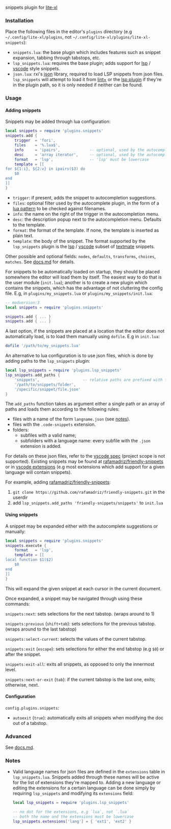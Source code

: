 snippets plugin for [lite-xl]


### Installation

Place the following files in the editor's `plugins` directory (e.g
`~/.config/lite-xl/plugins`, not `~/.config/lite-xl/plugins/lite-xl-snippets`):

*  `snippets.lua`: the base plugin which includes features such as snippet
    expansion, tabbing through tabstops, etc.
*  `lsp_snippets.lua`: requires the base plugin; adds support for [lsp] / [vscode]
   style snippets.
*   `json.lua`: rxi's [json] library, required to load LSP snippets from json
    files. `lsp_snippets` will attempt to load it from [lint+] or the [lsp plugin]
    if they're in the plugin path, so it is only needed if neither can be found.


### Usage

#### Adding snippets

Snippets may be added through lua configuration:

```lua
local snippets = require 'plugins.snippets'
snippets.add {
    trigger  = 'fori',
    files    = '%.lua$',
    info     = 'ipairs',             -- optional, used by the autocomplete menu
    desc     = 'array iterator',     -- optional, used by the autocomplete menu
    format   = 'lsp',                -- 'lsp' must be lowercase
    template = [[
for ${1:i}, ${2:v} in ipairs($3) do
    $0
end
]]
}
```

-  `trigger`: if present, adds the snippet to autocompletion suggestions.
-  `files`: optional filter used by the autocomplete plugin, in the form of a
   [lua pattern] to be checked against filenames.
-  `info`: the name on the right of the trigger in the autocompletion menu.
-  `desc`: the description popup next to the autocompletion menu. Defaults to
   the template.
-  `format`: the format of the template. If none, the template is inserted as
   plain text.
-  `template`: the body of the snippet. The format supported by the `lsp_snippets`
   plugin is the [lsp] / [vscode] subset of [textmate] snippets.

Other possible and optional fields: `nodes`, `defaults`, `transforms`, `choices`,
`matches`. See [docs.md](docs.md) for details.

For snippets to be automatically loaded on startup, they should be placed
somewhere the editor will load them by itself. The easiest way to do that is
the user module (`init.lua`); another is to create a new plugin which contains
the snippets, which has the advantage of not cluttering the config file. E.g,
in `plugins/my_snippets.lua` or `plugins/my_snippets/init.lua`:

```lua
-- modversion:3
local snippets = require 'plugins.snippets'

snippets.add { ... }
snippets.add { ... }
```

A last option, if the snippets are placed at a location that the editor does not
automatically load, is to load them manually using `dofile`. E.g in `init.lua`:

```lua
dofile '/path/to/my_snippets.lua'
```

An alternative to lua configuration is to use json files, which is done by
adding paths to the `lsp_snippets` plugin:

```lua
local lsp_snippets = require 'plugins.lsp_snippets'
lsp_snippets.add_paths {
    'snippets',                   -- relative paths are prefixed with the userdir
    '/path/to/snippets/folder',
    '/specific/snippet/file.json'
}
```

The `add_paths` function takes as argument either a single path or an array of
paths and loads them according to the following rules:

*  files with a name of the form `langname.json` (see [notes](#Notes)).
*  files with the `.code-snippets` extension.
*  folders:
   -  subfiles with a valid name;
   -  subfolders with a language name: every subfile with the `.json` extension
      is added.

For details on these json files, refer to the [vscode spec] (project scope is not
supported). Existing snippets may be found at [rafamadriz/friendly-snippets] or
in [vscode extensions] (e.g most extensions which add support for a given language
will contain snippets).

For example, adding [rafamadriz/friendly-snippets]:

1. `git clone https://github.com/rafamadriz/friendly-snippets.git` in the userdir
2. add `lsp_snippets.add_paths 'friendly-snippets/snippets'` to `init.lua`

#### Using snippets

A snippet may be expanded either with the autocomplete suggestions or manually:

```lua
local snippets = require 'plugins.snippets'
snippets.execute {
    format   = 'lsp',
    template = [[
local function $1($2)
    $0
end
]]
}
```

This will expand the given snippet at each cursor in the current document.

Once expanded, a snippet may be navigated through using these commands:

`snippets:next`:
    sets selections for the next tabstop. (wraps around to 1)

`snippets:previous` (`shift+tab`):
    sets selections for the previous tabstop. (wraps around to the last tabstop)

`snippets:select-current`:
    selects the values of the current tabstop.

`snippets:exit` (`escape`):
    sets selections for either the end tabstop (e.g `$0`) or after the snippet.

`snippets:exit-all`:
    exits all snippets, as opposed to only the innermost level.

`snippets:next-or-exit` (`tab`):
    if the current tabstop is the last one, exits; otherwise, next.

#### Configuration

`config.plugins.snippets`:

* `autoexit` (`true`): automatically exits all snippets when modifying the doc
    out of a tabstop.


### Advanced

See [docs.md](docs.md).


### Notes

*  Valid language names for json files are defined in the `extensions` table in
   `lsp_snippets.lua`. Snippets added through these names will be active for the
   list of extensions they're mapped to. Adding a new language or editing the
   extensions for a certain language can be done simply by requiring `lsp_snippets`
   and modifying its `extensions` field:

   ```lua
   local lsp_snippets = require 'plugins.lsp_snippets'

   -- no dot for the extensions, e.g `lua`, not `.lua`
   -- both the name and the extensions must be lowercase
   lsp_snippets.extensions['lang'] = { 'ext1', 'ext2' }
   ```



[lite-xl]:     https://github.com/lite-xl
[json]:        https://github.com/rxi/json.lua
[lsp]:         https://microsoft.github.io/language-server-protocol/specifications/lsp/3.17/specification/#snippet_syntax
[vscode]:      https://code.visualstudio.com/docs/editor/userdefinedsnippets
[textmate]:    https://macromates.com/textmate/manual/snippets
[vscode spec]: https://code.visualstudio.com/docs/editor/userdefinedsnippets#_create-your-own-snippets
[rafamadriz/friendly-snippets]: https://github.com/rafamadriz/friendly-snippets
[vscode extensions]: https://marketplace.visualstudio.com/VSCode
[lint+]:       https://github.com/liquidev/lintplus
[lsp plugin]:  https://github.com/lite-xl/lite-xl-lsp
[lua pattern]: https://www.lua.org/manual/5.4/manual.html#6.4.1
